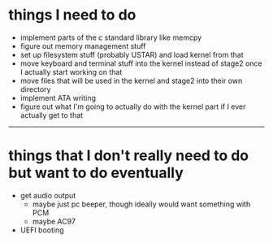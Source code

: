 # things I need to do
 - implement parts of the c standard library like memcpy
 - figure out memory management stuff
 - set up filesystem stuff (probably USTAR) and load kernel from that
 - move keyboard and terminal stuff into the kernel instead of stage2 once I actually start working on that
 - move files that will be used in the kernel and stage2 into their own directory
 - implement ATA writing
 - figure out what I'm going to actually do with the kernel part if I ever actually get to that

<hr>

# things that I don't really need to do but want to do eventually
 - get audio output
	- maybe just pc beeper, though ideally would want something with PCM
	- maybe AC97
 - UEFI booting
